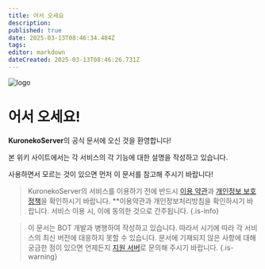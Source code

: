 ```yaml
---
title: 어서 오세요
description: 
published: true
date: 2025-03-13T08:46:34.484Z
tags: 
editor: markdown
dateCreated: 2025-03-13T08:46:26.731Z
---
```


![logo](https://cdn.krnk.org/kuronekoserver/header.webp)

# 어서 오세요!
**KuronekoServer**의 공식 문서에 오신 것을 환영합니다!

본 위키 사이트에서는 각 서비스의 각 기능에 대한 설명을 작성하고 있습니다.

사용하면서 모르는 것이 있으면 먼저 이 문서를 참고해 주시기 바랍니다!

> KuronekoServer의 서비스를 이용하기 전에 반드시 [이용 약관](https://krnk.org/tos)과 [개인정보 보호정책](https://krnk.org/privacy)을 확인하시기 바랍니다. **이용약관과 개인정보처리방침을 확인하시기 바랍니다.
서비스 이용 시, 이에 동의한 것으로 간주됩니다.
{.is-info}

> 이 문서는 BOT 개발과 병행하여 작성하고 있습니다. 따라서 시기에 따라 각 서비스의 최신 버전에 대응하지 못할 수 있습니다.
문서에 기재되지 않은 사항에 대해 궁금한 점이 있으면 언제든지 [지원 서버](https://discord.krnk.org)로 문의해 주시기 바랍니다.
{.is-warning}